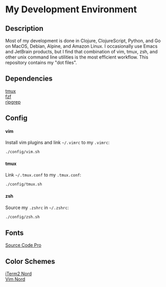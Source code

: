 # My Development Environment

## Description

Most of my development is done in Clojure, ClojureScript, Python, and Go on
MacOS, Debian, Alpine, and Amazon Linux. I occasionally use Emacs and JetBrain
products, but I find that combination of vim, tmux, zsh, and other unix command
line utilities is the most efficient workflow. This repository contains my
"dot files".

## Dependencies

  [tmux](https://github.com/tmux/tmux)  
  [fzf](https://github.com/junegunn/fzf)  
  [ripgrep](https://github.com/BurntSushi/ripgrep)

## Config

#### vim

Install vim plugins and link `~/.vimrc` to my `.vimrc`:

  ```bash
  ./config/vim.sh
  ```

#### tmux

Link `~/.tmux.conf` to my `.tmux.conf`:

  ```bash
  ./config/tmux.sh
  ```

#### zsh

Source my `.zshrc` in `~/.zshrc`:

  ```bash
  ./config/zsh.sh
  ```

## Fonts

[Source Code Pro](https://github.com/adobe-fonts/source-code-pro)

## Color Schemes

  [iTerm2 Nord](https://github.com/arcticicestudio/nord-iterm2)  
  [Vim Nord](https://github.com/arcticicestudio/nord-vim)  

